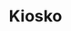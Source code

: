---
title: "Kiosko"
url: /culiacan-rosales/kiosko-boulevard-enrique-felix-castro/
shop: comodidad
---